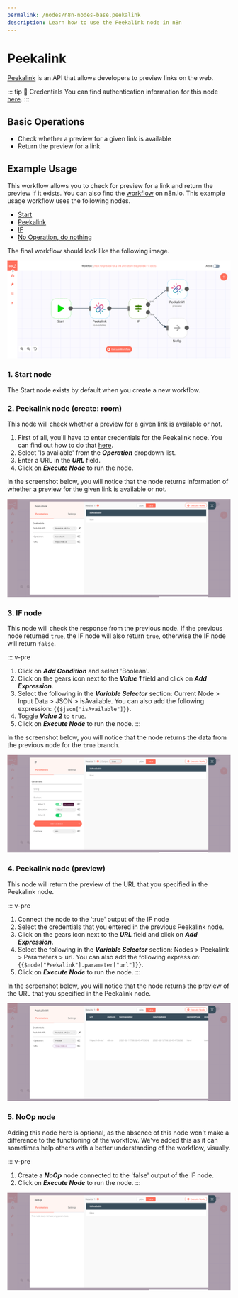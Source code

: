 ```yaml
---
permalink: /nodes/n8n-nodes-base.peekalink
description: Learn how to use the Peekalink node in n8n
---
```


# Peekalink

[Peekalink](https://peekalink.io) is an API that allows developers to preview links on the web.

::: tip 🔑 Credentials
You can find authentication information for this node [here](../../../credentials/Peekalink/README.md).
:::

## Basic Operations

- Check whether a preview for a given link is available
- Return the preview for a link

## Example Usage

This workflow allows you to check for preview for a link and return the preview if it exists. You can also find the [workflow](https://n8n.io/workflows/935) on n8n.io. This example usage workflow uses the following nodes.
- [Start](../../core-nodes/Start/README.md)
- [Peekalink]()
- [IF](../../core-nodes/IF/README.md)
- [No Operation, do nothing](../../core-nodes/NoOperationDoNothing/README.md)

The final workflow should look like the following image.

![A workflow with the Peekalink node](./workflow.png)

### 1. Start node

The Start node exists by default when you create a new workflow.

### 2. Peekalink node (create: room)

This node will check whether a preview for a given link is available or not.

1. First of all, you'll have to enter credentials for the Peekalink node. You can find out how to do that [here](../../../credentials/Peekalink/README.md).
2. Select 'Is available' from the ***Operation*** dropdown list.
3. Enter a URL in the ***URL*** field.
4. Click on ***Execute Node*** to run the node.

In the screenshot below, you will notice that the node returns information of whether a preview for the given link is available or not.

![Using the Peekalink node to check whether preview for a given link is available](./Peekalink_node.png)

### 3. IF node

This node will check the response from the previous node. If the previous node returned `true`, the IF node will also return `true`, otherwise the IF node will return `false`.

::: v-pre
1. Click on ***Add Condition*** and select 'Boolean'.
2. Click on the gears icon next to the ***Value 1*** field and click on ***Add Expression***.
3. Select the following in the ***Variable Selector*** section: Current Node > Input Data > JSON > isAvailable. You can also add the following expression: `{{$json["isAvailable"]}}`.
4. Toggle ***Value 2*** to `true`.
5. Click on ***Execute Node*** to run the node.
:::

In the screenshot below, you will notice that the node returns the data from the previous node for the `true` branch.

![Using the IF node to check the response from the previous node](./IF_node.png)

### 4. Peekalink node (preview)

This node will return the preview of the URL that you specified in the Peekalink node.

::: v-pre
1. Connect the node to the 'true' output of the IF node
2. Select the credentials that you entered in the previous Peekalink node.
3. Click on the gears icon next to the ***URL*** field and click on ***Add Expression***.
4. Select the following in the ***Variable Selector*** section: Nodes > Peekalink > Parameters > url. You can also add the following expression: `{{$node["Peekalink"].parameter["url"]}}`.
5. Click on ***Execute Node*** to run the node.
:::

In the screenshot below, you will notice that the node returns the preview of the URL that you specified in the Peekalink node.

![Using the Peekalink node to get the preview of a URL](./Peekalink1_node.png)

### 5. NoOp node
Adding this node here is optional, as the absence of this node won't make a difference to the functioning of the workflow. We've added this as it can sometimes help others with a better understanding of the workflow, visually.

::: v-pre
1. Create a ***NoOp*** node connected to the 'false' output of the IF node.
2. Click on ***Execute Node*** to run the node.
:::

![Using the NoOp node](./NoOp_node.png)
